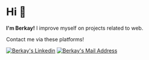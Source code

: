 <!-- ![GitHub followers](https://img.shields.io/github/followers/Berkayergun16?style=social)-->
<!--![GitHub stars](https://img.shields.io/github/stars/berkayergun16?style=social)-->





# Hi 👋
<b>I'm Berkay!</b> I improve myself on projects related to web.

Contact me via these platforms! 

  <a href="https://www.linkedin.com/in/berkay-e-6730a5148/" target="_blank" rel="nofollow"><img alt="Berkay's Linkedin" src="https://img.shields.io/badge/LinkedIn-0077B5?style=for-the-badge&logo=linkedin&logoColor=white" /></a>
  <a href="mailto:berkay.ergun16@gmail.com" target="_blank" rel="nofollow"><img alt="Berkay's Mail Address" src="https://img.shields.io/badge/Gmail-D14836?style=for-the-badge&logo=gmail&logoColor=white" /></a>
  




  

